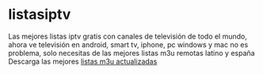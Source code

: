 # listasiptv
Las mejores listas iptv gratis con canales de televisión de todo el mundo, ahora ve televisión en android, smart tv, iphone, pc windows y mac no es problema, solo necesitas de las mejores listas m3u remotas latino y españa
Descarga las mejores <a href="https://www.listas-iptv-gratis.com">listas m3u actualizadas</a>
